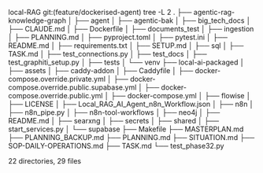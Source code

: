 local-RAG git:(feature/dockerised-agent) tree -L 2
.
├── agentic-rag-knowledge-graph
│   ├── agent
│   ├── agentic-bak
│   ├── big_tech_docs
│   ├── CLAUDE.md
│   ├── Dockerfile
│   ├── documents_test
│   ├── ingestion
│   ├── PLANNING.md
│   ├── pyproject.toml
│   ├── pytest.ini
│   ├── README.md
│   ├── requirements.txt
│   ├── SETUP.md
│   ├── sql
│   ├── TASK.md
│   ├── test_connections.py
│   ├── test_docs
│   ├── test_graphiti_setup.py
│   ├── tests
│   └── venv
├── local-ai-packaged
│   ├── assets
│   ├── caddy-addon
│   ├── Caddyfile
│   ├── docker-compose.override.private.yml
│   ├── docker-compose.override.public.supabase.yml
│   ├── docker-compose.override.public.yml
│   ├── docker-compose.yml
│   ├── flowise
│   ├── LICENSE
│   ├── Local_RAG_AI_Agent_n8n_Workflow.json
│   ├── n8n
│   ├── n8n_pipe.py
│   ├── n8n-tool-workflows
│   ├── neo4j
│   ├── README.md
│   ├── searxng
│   ├── secrets
│   ├── shared
│   ├── start_services.py
│   └── supabase
├── Makefile
├── MASTERPLAN.md
├── PLANNING_BACKUP.md
├── PLANNING.md
├── SITUATION.md
├── SOP-DAILY-OPERATIONS.md
├── TASK.md
└── test_phase32.py

22 directories, 29 files
